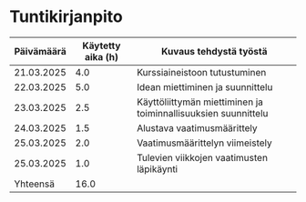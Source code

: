 # Tuntikirjanpito

| Päivämäärä | Käytetty aika (h) | Kuvaus tehdystä työstä                 |
|------------|-------------------|----------------------------------------|
| 21.03.2025 | 4.0               | Kurssiaineistoon tutustuminen    
| 22.03.2025 | 5.0               | Idean miettiminen ja suunnittelu            |
| 23.03.2025 | 2.5               | Käyttöliittymän miettiminen ja toiminnallisuuksien suunnittelu            |
| 24.03.2025 | 1.5               | Alustava vaatimusmäärittely                                     |
| 25.03.2025 | 2.0               | Vaatimusmäärittelyn viimeistely                                     |
| 25.03.2025 | 1.0               | Tulevien viikkojen vaatimusten läpikäynti                                      |
| Yhteensä   | 16.0              |                                        |